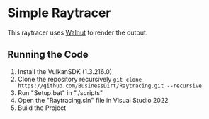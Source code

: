 # Simple Raytracer

This raytracer uses [Walnut](https://github.com/TheCherno/Walnut) to render the output.

## Running the Code
1. Install the VulkanSDK (1.3.216.0)
2. Clone the repository recursively `git clone https://github.com/BusinessDirt/Raytracing.git --recursive`
3. Run "Setup.bat" in "./scripts"
4. Open the "Raytracing.sln" file in Visual Studio 2022
5. Build the Project